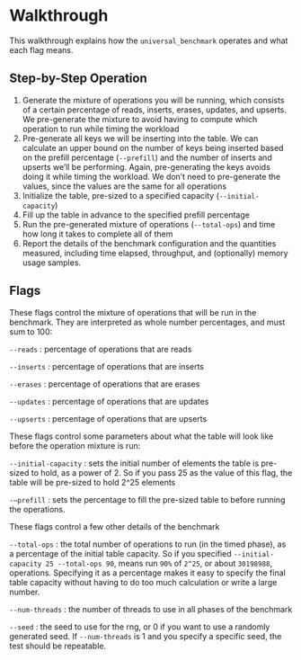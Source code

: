 # Walkthrough

This walkthrough explains how the `universal_benchmark` operates and what each
flag means.

## Step-by-Step Operation

1. Generate the mixture of operations you will be running, which consists of a
certain percentage of reads, inserts, erases, updates, and upserts. We
pre-generate the mixture to avoid having to compute which operation to run
while timing the workload
2. Pre-generate all keys we will be inserting into the table. We can calculate
an upper bound on the number of keys being inserted based on the prefill
percentage (`--prefill`) and the number of inserts and upserts we’ll be
performing. Again, pre-generating the keys avoids doing it while timing the
workload. We don’t need to pre-generate the values, since the values are the
same for all operations
3. Initialize the table, pre-sized to a specified capacity (`--initial-capacity`)
4. Fill up the table in advance to the specified prefill percentage
5. Run the pre-generated mixture of operations (`--total-ops`) and time how long
it takes to complete all of them
6. Report the details of the benchmark configuration and the quantities
measured, including time elapsed, throughput, and (optionally) memory usage
samples.

## Flags

These flags control the mixture of operations that will be run in the
benchmark. They are interpreted as whole number percentages, and must sum to
100:

`--reads`
: percentage of operations that are reads

`--inserts`
: percentage of operations that are inserts

`--erases`
: percentage of operations that are erases

`--updates`
: percentage of operations that are updates

`--upserts`
: percentage of operations that are upserts

These flags control some parameters about what the table will look like before
the operation mixture is run:

`--initial-capacity`
: sets the initial number of elements the table is pre-sized
to hold, as a power of 2. So if you pass 25 as the value of this flag, the
table will be pre-sized to hold 2^25 elements

`-–prefill`
: sets the percentage to fill the pre-sized table to before running
the operations.
    
These flags control a few other details of the benchmark
    
`--total-ops`
: the total number of operations to run (in the timed phase), as a
percentage of the initial table capacity. So if you specified
`--initial-capacity 25 --total-ops 90`, means run `90%` of `2^25`, or about
`30198988`, operations. Specifying it as a percentage makes it easy to specify
the final table capacity without having to do too much calculation or write a
large number.

`--num-threads`
: the number of threads to use in all phases of the benchmark

`--seed`
: the seed to use for the rng, or 0 if you want to use a randomly
generated seed. If `--num-threads` is 1 and you specify a specific seed, the test
should be repeatable.
